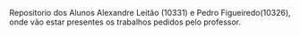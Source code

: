 Repositorio dos Alunos Alexandre Leitão (10331) e Pedro Figueiredo(10326), onde vão estar presentes os trabalhos pedidos pelo professor.